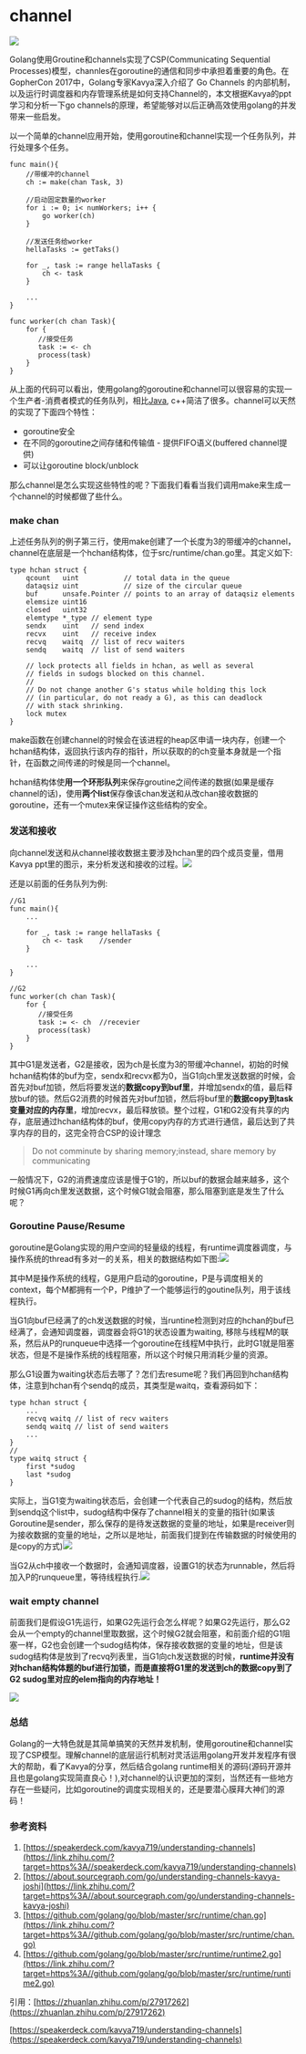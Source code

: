 # channel

![](../../.gitbook/assets/image%20%2810%29.png)



Golang使用Groutine和channels实现了CSP\(Communicating Sequential Processes\)模型，channles在goroutine的通信和同步中承担着重要的角色。在GopherCon 2017中，Golang专家Kavya深入介绍了 Go Channels 的内部机制，以及运行时调度器和内存管理系统是如何支持Channel的，本文根据Kavya的ppt学习和分析一下go channels的原理，希望能够对以后正确高效使用golang的并发带来一些启发。

以一个简单的channel应用开始，使用goroutine和channel实现一个任务队列，并行处理多个任务。

```text
func main(){
    //带缓冲的channel
    ch := make(chan Task, 3)

    //启动固定数量的worker
    for i := 0; i< numWorkers; i++ {
        go worker(ch)
    }

    //发送任务给worker
    hellaTasks := getTaks()

    for _, task := range hellaTasks {
        ch <- task
    }

    ...
}

func worker(ch chan Task){
    for {
       //接受任务
       task := <- ch
       process(task)
    }
}
```

从上面的代码可以看出，使用golang的goroutine和channel可以很容易的实现一个生产者-消费者模式的任务队列，相比[Java](https://link.zhihu.com/?target=http%3A//lib.csdn.net/base/java), c++简洁了很多。channel可以天然的实现了下面四个特性：

* goroutine安全
* 在不同的goroutine之间存储和传输值 - 提供FIFO语义\(buffered channel提供\)
* 可以让goroutine block/unblock

那么channel是怎么实现这些特性的呢？下面我们看看当我们调用make来生成一个channel的时候都做了些什么。

### make chan

上述任务队列的例子第三行，使用make创建了一个长度为3的带缓冲的channel，channel在底层是一个hchan结构体，位于src/runtime/chan.go里。其定义如下:

```text
type hchan struct {
    qcount   uint           // total data in the queue
    dataqsiz uint           // size of the circular queue
    buf      unsafe.Pointer // points to an array of dataqsiz elements
    elemsize uint16
    closed   uint32
    elemtype *_type // element type
    sendx    uint   // send index
    recvx    uint   // receive index
    recvq    waitq  // list of recv waiters
    sendq    waitq  // list of send waiters

    // lock protects all fields in hchan, as well as several
    // fields in sudogs blocked on this channel.
    //
    // Do not change another G's status while holding this lock
    // (in particular, do not ready a G), as this can deadlock
    // with stack shrinking.
    lock mutex
}
```

make函数在创建channel的时候会在该进程的heap区申请一块内存，创建一个hchan结构体，返回执行该内存的指针，所以获取的的ch变量本身就是一个指针，在函数之间传递的时候是同一个channel。

hchan结构体使**用一个环形队列**来保存groutine之间传递的数据\(如果是缓存channel的话\)，使用**两个list**保存像该chan发送和从改chan接收数据的goroutine，还有一个mutex来保证操作这些结构的安全。

### 发送和接收

向channel发送和从channel接收数据主要涉及hchan里的四个成员变量，借用Kavya ppt里的图示，来分析发送和接收的过程。![](https://pic1.zhimg.com/v2-c2549285cd3bbfd1fcb9a131d8a6c40c_b.gif)  
  


还是以前面的任务队列为例:

```text
//G1
func main(){
    ...

    for _, task := range hellaTasks {
        ch <- task    //sender
    }

    ...
}

//G2
func worker(ch chan Task){
    for {
       //接受任务
       task := <- ch  //recevier
       process(task)
    }
}
```

其中G1是发送者，G2是接收，因为ch是长度为3的带缓冲channel，初始的时候hchan结构体的buf为空，sendx和recvx都为0，当G1向ch里发送数据的时候，会首先对buf加锁，然后将要发送的**数据copy到buf里**，并增加sendx的值，最后释放buf的锁。然后G2消费的时候首先对buf加锁，然后将buf里的**数据copy到task变量对应的内存里**，增加recvx，最后释放锁。整个过程，G1和G2没有共享的内存，底层通过hchan结构体的buf，使用copy内存的方式进行通信，最后达到了共享内存的目的，这完全符合CSP的设计理念

> Do not comminute by sharing memory;instead, share memory by communicating

一般情况下，G2的消费速度应该是慢于G1的，所以buf的数据会越来越多，这个时候G1再向ch里发送数据，这个时候G1就会阻塞，那么阻塞到底是发生了什么呢？

### Goroutine Pause/Resume

goroutine是Golang实现的用户空间的轻量级的线程，有runtime调度器调度，与操作系统的thread有多对一的关系，相关的数据结构如下图:![](https://pic1.zhimg.com/80/v2-6b7eb0b02fb5c275492909aeabfbb428_hd.jpg)

其中M是操作系统的线程，G是用户启动的goroutine，P是与调度相关的context，每个M都拥有一个P，P维护了一个能够运行的goutine队列，用于该线程执行。

当G1向buf已经满了的ch发送数据的时候，当runtine检测到对应的hchan的buf已经满了，会通知调度器，调度器会将G1的状态设置为waiting, 移除与线程M的联系，然后从P的runqueue中选择一个goroutine在线程M中执行，此时G1就是阻塞状态，但是不是操作系统的线程阻塞，所以这个时候只用消耗少量的资源。

那么G1设置为waiting状态后去哪了？怎们去resume呢？我们再回到hchan结构体，注意到hchan有个sendq的成员，其类型是waitq，查看源码如下：

```text
type hchan struct { 
    ... 
    recvq waitq // list of recv waiters 
    sendq waitq // list of send waiters 
    ... 
} 
// 
type waitq struct { 
    first *sudog 
    last *sudog 
} 
```

实际上，当G1变为waiting状态后，会创建一个代表自己的sudog的结构，然后放到sendq这个list中，sudog结构中保存了channel相关的变量的指针\(如果该Goroutine是sender，那么保存的是待发送数据的变量的地址，如果是receiver则为接收数据的变量的地址，之所以是地址，前面我们提到在传输数据的时候使用的是copy的方式\)![](https://pic2.zhimg.com/80/v2-eb2e209ff1c84b4657c8d9862707789b_hd.jpg)

当G2从ch中接收一个数据时，会通知调度器，设置G1的状态为runnable，然后将加入P的runqueue里，等待线程执行.![](https://pic4.zhimg.com/80/v2-b57542e446915d4d86693136900c30f0_hd.jpg)

### wait empty channel

前面我们是假设G1先运行，如果G2先运行会怎么样呢？如果G2先运行，那么G2会从一个empty的channel里取数据，这个时候G2就会阻塞，和前面介绍的G1阻塞一样，G2也会创建一个sudog结构体，保存接收数据的变量的地址，但是该sudog结构体是放到了recvq列表里，当G1向ch发送数据的时候，**runtime并没有对hchan结构体题的buf进行加锁，而是直接将G1里的发送到ch的数据copy到了G2 sudog里对应的elem指向的内存地址！**

![](https://pic1.zhimg.com/80/v2-4466a9880e997d27357b778583a7e166_hd.jpg)

### 总结

Golang的一大特色就是其简单搞笑的天然并发机制，使用goroutine和channel实现了CSP模型。理解channel的底层运行机制对灵活运用golang开发并发程序有很大的帮助，看了Kavya的分享，然后结合golang runtime相关的源码\(源码开源并且也是golang实现简直良心！\),对channel的认识更加的深刻，当然还有一些地方存在一些疑问，比如goroutine的调度实现相关的，还是要潜心膜拜大神们的源码！

### 参考资料

1. [https://speakerdeck.com/kavya719/understanding-channels](https://link.zhihu.com/?target=https%3A//speakerdeck.com/kavya719/understanding-channels)
2. [https://about.sourcegraph.com/go/understanding-channels-kavya-joshi](https://link.zhihu.com/?target=https%3A//about.sourcegraph.com/go/understanding-channels-kavya-joshi)
3. [https://github.com/golang/go/blob/master/src/runtime/chan.go](https://link.zhihu.com/?target=https%3A//github.com/golang/go/blob/master/src/runtime/chan.go)
4. [https://github.com/golang/go/blob/master/src/runtime/runtime2.go](https://link.zhihu.com/?target=https%3A//github.com/golang/go/blob/master/src/runtime/runtime2.go)



引用：[https://zhuanlan.zhihu.com/p/27917262](https://zhuanlan.zhihu.com/p/27917262)

[https://speakerdeck.com/kavya719/understanding-channels](https://speakerdeck.com/kavya719/understanding-channels)



